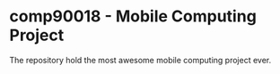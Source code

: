 # comp90018 - Mobile Computing Project  

The repository hold the most awesome mobile computing project ever. 
